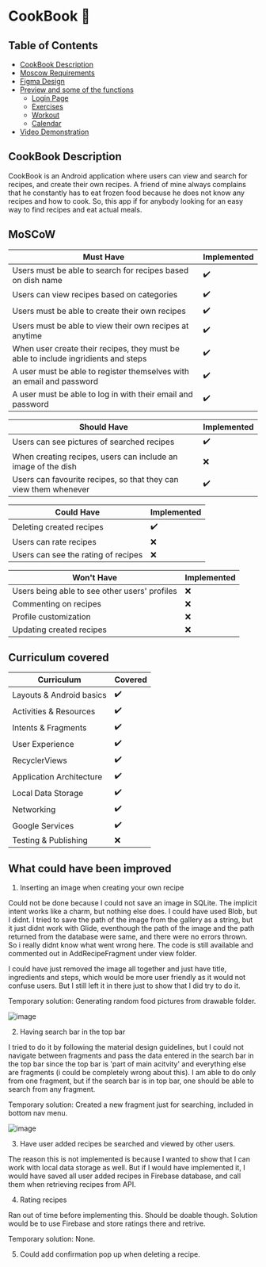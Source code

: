 # CookBook 📙

## Table of Contents
- [CookBook Description](#cookbook-description)
- [Moscow Requirements](#moscow-requirements)
- [Figma Design](#figma-design)
- [Preview and some of the functions](#preview-and-some-of-the-functions)
  - [Login Page](#login-page)
  - [Exercises](#exercises)
  - [Workout](#workout)
  - [Calendar](#calendar)
- [Video Demonstration](#video-demonstration)

## CookBook Description

CookBook is an Android application where users can view and search for recipes, and create their own recipes. A friend of mine always complains that he constantly has to eat frozen food because he does not know any recipes and how to cook. So, this app if for anybody looking for an easy way to find recipes and eat actual meals.

## MoSCoW

| Must Have | Implemented |
| --- | --- |
| Users must be able to search for recipes based on dish name | :heavy_check_mark: |
| Users can view recipes based on categories | :heavy_check_mark: |
| Users must be able to create their own recipes | :heavy_check_mark: |
| Users must be able to view their own recipes at anytime | :heavy_check_mark: |
| When user create their recipes, they must be able to include ingridients and steps | :heavy_check_mark: |
| A user must be able to register themselves with an email and password | :heavy_check_mark: |
| A user must be able to log in with their email and password | :heavy_check_mark: |


| Should Have | Implemented |
| --- | --- |
| Users can see pictures of searched recipes | :heavy_check_mark: |
| When creating recipes, users can include an image of the dish | :x: |
| Users can favourite recipes, so that they can view them whenever | :heavy_check_mark: |

| Could Have | Implemented |
| --- | --- |
| Deleting created recipes | :heavy_check_mark: |
| Users can rate recipes | :x: |
| Users can see the rating of recipes | :x: |

| Won't Have | Implemented |
| --- | --- |
| Users being able to see other users' profiles |:x: |
| Commenting on recipes | :x: |
| Profile customization | :x: |
| Updating created recipes | :x: |

<!--

### Must have:
1. Users must be able to search for recipes based on dish name. - DONE
2. Users can view recipes based on categories - DONE
3. Users must be able to create their own recipes. - DONE
4. Users must be able to view their own recipes at anytime. - DONE
5. When user create their recipes, they must be able to include ingridients and steps. - DONE 
6. A user must be able to register themselves with an email and password. - DONE 
7. A user must be able to log in with their email and password. - DONE 

### Should have:
7. Users can see pictures of searched recipes. - DONE
8. When creating recipes, users can include an image of the dish. - FAILED
9. Users can favourite recipes, so that they can view them whenever. - DONE 

### Could have:
10. Users can rate recipes. - FAILED
11. Users can see the rating of recipes. -FAILED
12. Deleting created recipes. - DONE

### Won't have:
13. Users being able to see other users' profiles.
14. Commenting on recipes.
15. Profile customization.
16. Updating created recipes.

-->

## Curriculum covered

| Curriculum | Covered |
| --- | --- |
| Layouts & Android basics | :heavy_check_mark: |
| Activities & Resources | :heavy_check_mark: |
| Intents & Fragments | :heavy_check_mark: |
| User Experience | :heavy_check_mark: |
| RecyclerViews | :heavy_check_mark: |
| Application Architecture | :heavy_check_mark: |
| Local Data Storage | :heavy_check_mark: |
| Networking | :heavy_check_mark: |
| Google Services | :heavy_check_mark: |
| Testing & Publishing | :x: |

<!--
Layouts & Android basics - YES <br />
Activities & Resources - YES <br />
Intents & Fragments - YES <br />
User Experience - YES <br />
RecyclerViews - YES <br />
Application Architecture - YES <br />
Local Data Storage - YES <br />
Networking - YES <br />
Google Services - YES <br />
Testing & Publishing - NO <br />
-->

## What could have been improved
1. Inserting an image when creating your own recipe

Could not be done because I could not save an image in SQLite. The implicit intent works like a charm, but nothing else does. I could have used Blob, but I didnt. I tried to save the path of the image from the gallery as a string, but it just didnt work with Glide, eventhough the path of the image and the path returned from the database were same, and there were no errors thrown. So i really didnt know what went wrong here. The code is still available and commented out in AddRecipeFragment under view folder.

I could have just removed the image all together and just have title, ingredients and steps, which would be more user friendly as it would not confuse users. But I still left it in there just to show that I did try to do it.

Temporary solution: Generating random food pictures from drawable folder.

![image](https://user-images.githubusercontent.com/71009398/118403208-a9b78800-b66d-11eb-89ec-bf6f3aef8b11.png)

2. Having search bar in the top bar

I tried to do it by following the material design guidelines, but I could not navigate between fragments and pass the data entered in the search bar in the top bar since the top bar is 'part of main acitvity' and everything else are fragments (i could be completely wrong about this). I am able to do only from one fragment, but if the search bar is in top bar, one should be able to search from any fragment.

Temporary solution: Created a new fragment just for searching, included in bottom nav menu.

![image](https://user-images.githubusercontent.com/71009398/118403223-c3f16600-b66d-11eb-9b02-455632207e9a.png)

3. Have user added recipes be searched and viewed by other users.

The reason this is not implemented is because I wanted to show that I can work with local data storage as well. But if I would have implemented it, I would have saved all user added recipes in Firebase database, and call them when retrieving recipes from API.

4. Rating recipes

Ran out of time before implementing this. Should be doable though. Solution would be to use Firebase and store ratings there and retrive.

Temporary solution: None.

5. Could add confirmation pop up when deleting a recipe.
